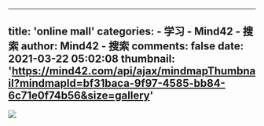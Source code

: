 
---
title: 'online mall'
categories: 
    - 学习
    - Mind42 - 搜索
author: Mind42 - 搜索
comments: false
date: 2021-03-22 05:02:08
thumbnail: 'https://mind42.com/api/ajax/mindmapThumbnail?mindmapId=bf31baca-9f97-4585-bb84-6c71e0f74b56&size=gallery'
---

<div>   
<img src="https://mind42.com/api/ajax/mindmapThumbnail?mindmapId=bf31baca-9f97-4585-bb84-6c71e0f74b56&size=gallery" referrerpolicy="no-referrer"><p>
                                    </p>  
</div>
            